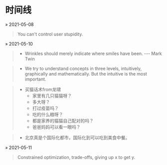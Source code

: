 # 时间线

&raquo; 2021-05-08
> You can't control user stupidity.

&raquo; 2021-05-10
> - Wrinkles should merely indicate where smiles have been. --- Mark Twin 

> - We try to understand concepts in three levels, intuitively, graphically and mathematically. But the intuitive is the most important.

> - 买猫话术from龙啸
>    - 家里有几只猫猫呀？
>    - 多大呀？
>   - 打过疫苗吗？
>   - 吃的什么粮呀？
>   - 都是家养的猫猫自己配对的吗？
>   - 爸爸妈妈可以看一眼吗？

> - 北京真是个国际化都市，国际化到可以吃到美食中餐。

&raquo; 2021-05-11
> Constrained optimization, trade-offs, giving up x to get y.
